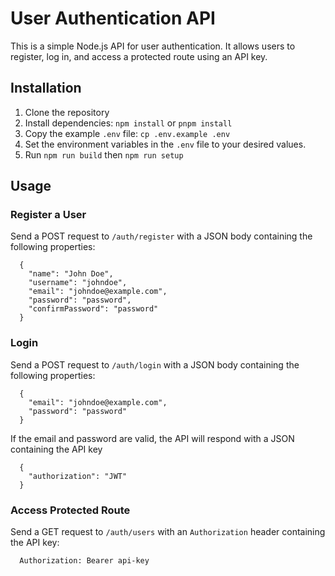 # User Authentication API

This is a simple Node.js API for user authentication. It allows users to register, log in, and access a protected route using an API key.

## Installation

1. Clone the repository
2. Install dependencies: `npm install` or `pnpm install`
3. Copy the example `.env` file: `cp .env.example .env`
4. Set the environment variables in the `.env` file to your desired values.
5. Run `npm run build` then `npm run setup`

## Usage

### Register a User

Send a POST request to `/auth/register` with a JSON body containing the following properties:

```
  {
    "name": "John Doe",
    "username": "johndoe",
    "email": "johndoe@example.com",
    "password": "password",
    "confirmPassword": "password"
  }
```


### Login

Send a POST request to `/auth/login` with a JSON body containing the following properties:

```
  {
    "email": "johndoe@example.com",
    "password": "password"
  }
```

If the email and password are valid, the API will respond with a JSON containing the API key

```
  {
    "authorization": "JWT"
  }
```

### Access Protected Route

Send a GET request to `/auth/users` with an `Authorization` header containing the API key:


```
  Authorization: Bearer api-key
```



